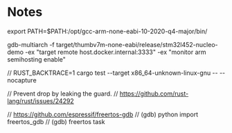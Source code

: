 # Notes

export PATH=$PATH:/opt/gcc-arm-none-eabi-10-2020-q4-major/bin/

gdb-multiarch -f target/thumbv7m-none-eabi/release/stm32l452-nucleo-demo -ex "target remote host.docker.internal:3333" -ex "monitor arm semihosting enable"

// RUST_BACKTRACE=1 cargo test --target x86_64-unknown-linux-gnu  -- --nocapture

// Prevent drop by leaking the guard.
// https://github.com/rust-lang/rust/issues/24292


// https://github.com/espressif/freertos-gdb
// (gdb) python import freertos_gdb
// (gdb) freertos task